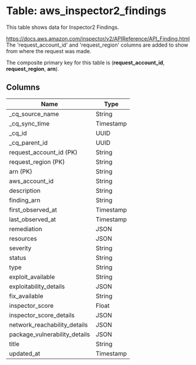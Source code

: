 # Table: aws_inspector2_findings

This table shows data for Inspector2 Findings.

https://docs.aws.amazon.com/inspector/v2/APIReference/API_Finding.html
The 'request_account_id' and 'request_region' columns are added to show from where the request was made.

The composite primary key for this table is (**request_account_id**, **request_region**, **arn**).

## Columns

| Name          | Type          |
| ------------- | ------------- |
|_cq_source_name|String|
|_cq_sync_time|Timestamp|
|_cq_id|UUID|
|_cq_parent_id|UUID|
|request_account_id (PK)|String|
|request_region (PK)|String|
|arn (PK)|String|
|aws_account_id|String|
|description|String|
|finding_arn|String|
|first_observed_at|Timestamp|
|last_observed_at|Timestamp|
|remediation|JSON|
|resources|JSON|
|severity|String|
|status|String|
|type|String|
|exploit_available|String|
|exploitability_details|JSON|
|fix_available|String|
|inspector_score|Float|
|inspector_score_details|JSON|
|network_reachability_details|JSON|
|package_vulnerability_details|JSON|
|title|String|
|updated_at|Timestamp|
